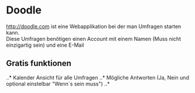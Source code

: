 # Doodle
<http://doodle.com> ist eine Webapplikation bei der man Umfragen starten kann. <br>
Diese Umfragen benötigen einen Account mit einem Namen (Muss nicht einzigartig sein) und eine E-Mail <br>
## Gratis funktionen
..* Kalender Ansicht für alle Umfragen
..* Mögliche Antworten (Ja, Nein und optional einstelbar "Wenn´s sein muss")
..* 